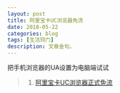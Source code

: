 ```yaml
---
layout: post
title: 阿里宝卡UC浏览器免流
date: 2018-05-22
categories: blog
tags: [生活窍门]
description: 文章金句。
---
```


把手机浏览器的UA设置为电脑端试试

>1. [阿里宝卡UC浏览器正式免流](http://m.uczzd.cn/webview/news?app=smds-iflow&aid=6571119994765724967&zzd_from=smsc-news&cid=100&uc_param_str=dndsfrvesvntnwpfgicp)
